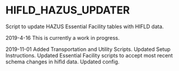 # HIFLD_HAZUS_UPDATER
Script to update HAZUS Essential Facility tables with HIFLD data.

2019-4-16
This is currently a work in progress.

2019-11-01
Added Transportation and Utility Scripts. Updated Setup Instructions. Updated Essential Facility scripts to accept most recent schema changes in hifld data. Updated config.
